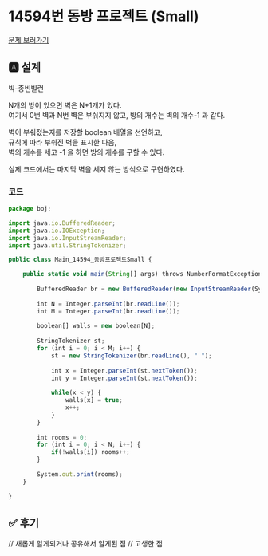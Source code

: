# 14594번 동방 프로젝트 (Small)
[문제 보러가기](https://www.acmicpc.net/problem/14594)

## 🅰 설계
빅-종빈빌런

N개의 방이 있으면 벽은 N+1개가 있다.   
여기서 0번 벽과 N번 벽은 부숴지지 않고, 방의 개수는 벽의 개수-1 과 같다.

벽이 부숴졌는지를 저장할 boolean 배열을 선언하고,   
규칙에 따라 부숴진 벽을 표시한 다음,   
벽의 개수를 세고 -1 을 하면 방의 개수를 구할 수 있다.

실제 코드에서는 마지막 벽을 세지 않는 방식으로 구현하였다.

### 코드
```jsx
package boj;

import java.io.BufferedReader;
import java.io.IOException;
import java.io.InputStreamReader;
import java.util.StringTokenizer;

public class Main_14594_동방프로젝트Small {

	public static void main(String[] args) throws NumberFormatException, IOException {
		
		BufferedReader br = new BufferedReader(new InputStreamReader(System.in));
		
		int N = Integer.parseInt(br.readLine());
		int M = Integer.parseInt(br.readLine());
		
		boolean[] walls = new boolean[N];
		
		StringTokenizer st;
		for (int i = 0; i < M; i++) {
			st = new StringTokenizer(br.readLine(), " ");
			
			int x = Integer.parseInt(st.nextToken());
			int y = Integer.parseInt(st.nextToken());
			
			while(x < y) {
				walls[x] = true;
				x++;
			}
		}
		
		int rooms = 0;
		for (int i = 0; i < N; i++) {
			if(!walls[i]) rooms++;
		}
		
		System.out.print(rooms);
	}

}
```

## ✅ 후기
// 새롭게 알게되거나 공유해서 알게된 점
// 고생한 점
